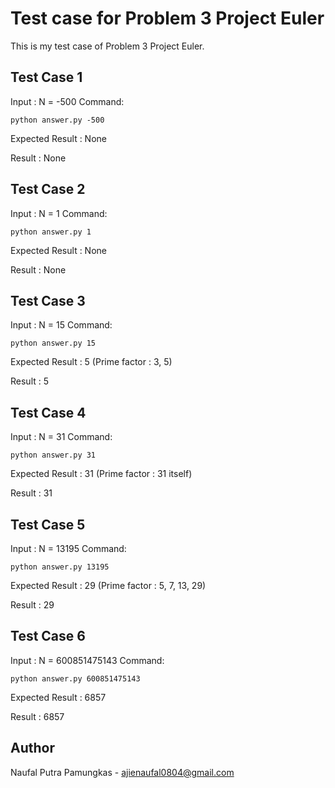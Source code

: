 # Test case for Problem 3 Project Euler
This is my test case of Problem 3 Project Euler.

## Test Case 1
Input : N = -500
Command:
```
python answer.py -500
```
Expected Result : None

Result : None

## Test Case 2
Input : N = 1
Command:
```
python answer.py 1
```
Expected Result : None

Result : None

## Test Case 3
Input : N = 15
Command:
```
python answer.py 15
```
Expected Result : 5 (Prime factor : 3, 5)

Result : 5

## Test Case 4
Input : N = 31
Command:
```
python answer.py 31
```
Expected Result : 31 (Prime factor : 31 itself)

Result : 31

## Test Case 5
Input : N = 13195
Command:
```
python answer.py 13195
```
Expected Result : 29 (Prime factor : 5, 7, 13, 29)

Result : 29

## Test Case 6
Input : N = 600851475143
Command:
```
python answer.py 600851475143
```
Expected Result : 6857

Result : 6857


## Author
Naufal Putra Pamungkas - ajienaufal0804@gmail.com
